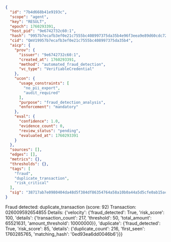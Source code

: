 ```json
{
  "id": "7b4d668b41e9193c",
  "scope": "agent",
  "key": "RESULT",
  "epoch": 1760293391,
  "host_pid": "9e6742732c60:1",
  "hash": "9957b7ecafb3ef0e21c7555bc408997375da35b4e96f3eea9e89d60cdc725b6b",
  "cid": "QmV19957b7ecafb3ef0e21c7555bc408997375da35b4",
  "aicp": {
    "prov": {
      "issuer": "9e6742732c60:1",
      "created_at": 1760293391,
      "method": "automated_fraud_detection",
      "vc_type": "VerifiableCredential"
    },
    "ucon": {
      "usage_constraints": [
        "no_pii_export",
        "audit_required"
      ],
      "purpose": "fraud_detection_analysis",
      "enforcement": "mandatory"
    },
    "eval": {
      "confidence": 1.0,
      "evidence_count": 0,
      "review_status": "pending",
      "evaluated_at": 1760293391
    }
  },
  "sources": [],
  "edges": [],
  "metrics": {},
  "thresholds": {},
  "tags": [
    "fraud",
    "duplicate_transaction",
    "risk_critical"
  ],
  "sig": "38717ab7e0980404da48d5f384df86354764a58a10b0a44a5d5cfe0ab15ac0f5"
}
```

Fraud detected: duplicate_transaction (score: 92)
Transaction: 026009592654855
Details: {'velocity': {'fraud_detected': True, 'risk_score': 100, 'details': {'transaction_count': 217, 'threshold': 50, 'total_amount': 65521631, 'amount_threshold': 10000000}}, 'duplicate': {'fraud_detected': True, 'risk_score': 85, 'details': {'duplicate_count': 216, 'first_seen': 1760285765, 'matching_hash': '0ed93ea6dd0046b6'}}}
